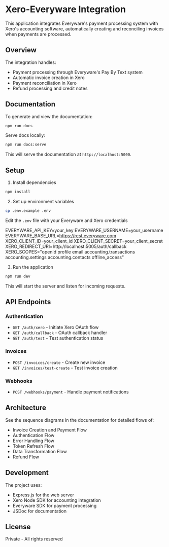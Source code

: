 # Xero-Everyware Integration

This application integrates Everyware's payment processing system with Xero's accounting software, automatically creating and reconciling invoices when payments are processed.

## Overview

The integration handles:
- Payment processing through Everyware's Pay By Text system
- Automatic invoice creation in Xero
- Payment reconciliation in Xero
- Refund processing and credit notes

## Documentation

To generate and view the documentation:

```bash
npm run docs
```

Serve docs locally:

```bash
npm run docs:serve
```

This will serve the documentation at `http://localhost:5000`.

## Setup

1. Install dependencies

```bash
npm install
```

2. Set up environment variables

```bash
cp .env.example .env
```

Edit the `.env` file with your Everyware and Xero credentials

EVERYWARE_API_KEY=your_key
EVERYWARE_USERNAME=your_username
EVERYWARE_BASE_URL=https://rest.everyware.com
XERO_CLIENT_ID=your_client_id
XERO_CLIENT_SECRET=your_client_secret
XERO_REDIRECT_URI=http://localhost:5005/auth/callback
XERO_SCOPES="openid profile email accounting.transactions accounting.settings accounting.contacts offline_access"

3. Run the application

```bash
npm run dev
```

This will start the server and listen for incoming requests.

## API Endpoints

### Authentication
- `GET /auth/xero` - Initiate Xero OAuth flow
- `GET /auth/callback` - OAuth callback handler
- `GET /auth/test` - Test authentication status

### Invoices
- `POST /invoices/create` - Create new invoice
- `GET /invoices/test-create` - Test invoice creation

### Webhooks
- `POST /webhooks/payment` - Handle payment notifications

## Architecture

See the sequence diagrams in the documentation for detailed flows of:
- Invoice Creation and Payment Flow
- Authentication Flow
- Error Handling Flow
- Token Refresh Flow
- Data Transformation Flow
- Refund Flow

## Development

The project uses:
- Express.js for the web server
- Xero Node SDK for accounting integration
- Everyware SDK for payment processing
- JSDoc for documentation

## License

Private - All rights reserved

